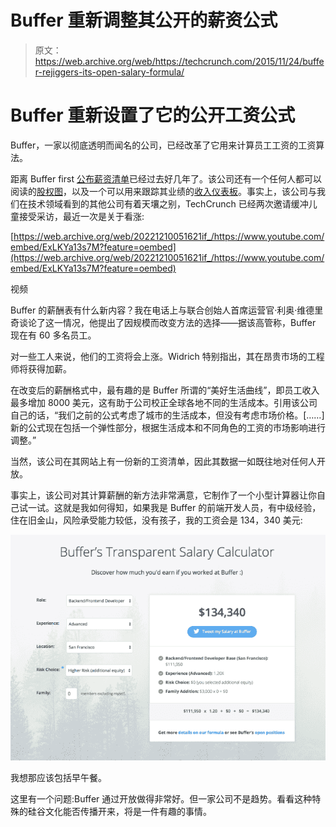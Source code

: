 # Buffer 重新调整其公开的薪资公式 

> 原文：<https://web.archive.org/web/https://techcrunch.com/2015/11/24/buffer-rejiggers-its-open-salary-formula/>

# Buffer 重新设置了它的公开工资公式

Buffer，一家以彻底透明而闻名的公司，已经改革了它用来计算员工工资的工资算法。

距离 Buffer first [公布薪资清单](https://web.archive.org/web/20221210051621/https://open.buffer.com/introducing-open-salaries-at-buffer-including-our-transparent-formula-and-all-individual-salaries/)已经过去好几年了。该公司还有一个任何人都可以阅读的[股权图](https://web.archive.org/web/20221210051621/https://open.buffer.com/buffer-open-equity-formula/)，以及一个可以用来跟踪其业绩的[收入仪表板](https://web.archive.org/web/20221210051621/https://buffer.baremetrics.com/stats/mrr?end_date=2014-10-26&start_date=2014-09-27)。事实上，该公司与我们在技术领域看到的其他公司有着天壤之别，TechCrunch 已经两次邀请缓冲儿童接受采访，最近一次是关于看涨:

[https://web.archive.org/web/20221210051621if_/https://www.youtube.com/embed/ExLKYa13s7M?feature=oembed](https://web.archive.org/web/20221210051621if_/https://www.youtube.com/embed/ExLKYa13s7M?feature=oembed)

视频

Buffer 的薪酬表有什么新内容？我在电话上与联合创始人首席运营官·利奥·维德里奇谈论了这一情况，他提出了因规模而改变方法的选择——据该高管称，Buffer 现在有 60 多名员工。

对一些工人来说，他们的工资将会上涨。Widrich 特别指出，其在昂贵市场的工程师将获得加薪。

在改变后的薪酬格式中，最有趣的是 Buffer 所谓的“美好生活曲线”，即员工收入最多增加 8000 美元，这有助于公司校正全球各地不同的生活成本。引用该公司自己的话，“我们之前的公式考虑了城市的生活成本，但没有考虑市场价格。[……]新的公式现在包括一个弹性部分，根据生活成本和不同角色的工资的市场影响进行调整。”

当然，该公司在其网站上有一份新的工资清单，因此其数据一如既往地对任何人开放。

事实上，该公司对其计算薪酬的新方法非常满意，它制作了一个小型计算器让你自己试一试。这就是我如何得知，如果我是 Buffer 的前端开发人员，有中级经验，住在旧金山，风险承受能力较低，没有孩子，我的工资会是 134，340 美元:

![Screen Shot 2015-11-24 at 12.43.01 PM](img/2d20b38da7c9fb264bc5dc54dfdb9e85.png)

我想那应该包括早午餐。

这里有一个问题:Buffer 通过开放做得非常好。但一家公司不是趋势。看看这种特殊的硅谷文化能否传播开来，将是一件有趣的事情。